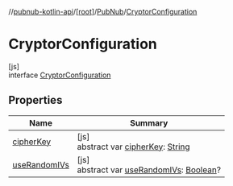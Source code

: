 //[pubnub-kotlin-api](../../../../index.md)/[[root]](../../index.md)/[PubNub](../index.md)/[CryptorConfiguration](index.md)

# CryptorConfiguration

[js]\
interface [CryptorConfiguration](index.md)

## Properties

| Name | Summary |
|---|---|
| [cipherKey](cipher-key.md) | [js]<br>abstract var [cipherKey](cipher-key.md): [String](https://kotlinlang.org/api/latest/jvm/stdlib/kotlin/-string/index.html) |
| [useRandomIVs](use-random-i-vs.md) | [js]<br>abstract var [useRandomIVs](use-random-i-vs.md): [Boolean](https://kotlinlang.org/api/latest/jvm/stdlib/kotlin/-boolean/index.html)? |
